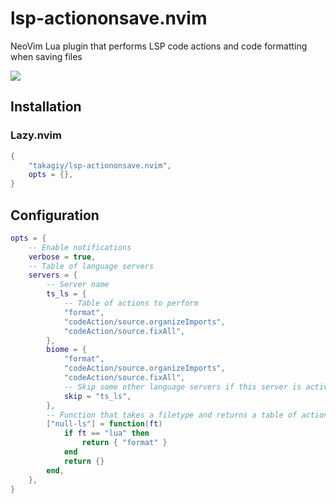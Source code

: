 # lsp-actiononsave.nvim

NeoVim Lua plugin that performs LSP code actions and code formatting when saving files

![](https://github.com/user-attachments/assets/326ebe1b-005c-48ef-a832-8c5628eaeff9)


## Installation

### Lazy.nvim

```lua
{
    "takagiy/lsp-actiononsave.nvim",
    opts = {},
}
```

## Configuration

```lua
opts = {
    -- Enable notifications
    verbose = true,
    -- Table of language servers
    servers = {
        -- Server name
        ts_ls = {
            -- Table of actions to perform
            "format",
            "codeAction/source.organizeImports",
            "codeAction/source.fixAll",
        },
        biome = {
            "format",
            "codeAction/source.organizeImports",
            "codeAction/source.fixAll",
            -- Skip some other language servers if this server is active (optional. string or table of strings)
            skip = "ts_ls",
        },
        -- Function that takes a filetype and returns a table of actions to perform
        ["null-ls"] = function(ft)
            if ft == "lua" then
                return { "format" }
            end
            return {}
        end,
    },
}
```
